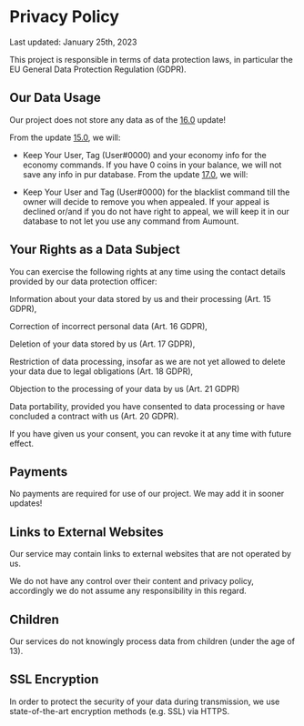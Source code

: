 # Privacy Policy

Last updated: January 25th, 2023

This project is responsible in terms of data protection laws, in particular the EU General Data Protection Regulation (GDPR).


## Our Data Usage

Our project does not store any data as of the [16.0](https://github.com/Sev6nOfficial/aumount-docs/releases/tag/discord-bot-v14) update!

From the update [15.0](https://github.com/Sev6nOfficial/aumount-docs/releases/tag/bot), we will:

- Keep Your User, Tag (User#0000) and your economy info for the economy commands. If you have 0 coins in your balance, we will not save any info in pur database.
From the update [17.0](https://github.com/Sev6nOfficial/aumount-docs/releases/tag/bot), we will:

- Keep Your User and Tag (User#0000) for the blacklist command till the owner will decide to remove you when appealed. If your appeal is declined or/and if you do not have right to appeal, we will keep it in our database to not let you use any command from Aumount.


## Your Rights as a Data Subject

You can exercise the following rights at any time using the contact details provided by our data protection officer:

Information about your data stored by us and their processing (Art. 15 GDPR),

Correction of incorrect personal data (Art. 16 GDPR),

Deletion of your data stored by us (Art. 17 GDPR),

Restriction of data processing, insofar as we are not yet allowed to delete your data due to legal obligations (Art. 18 GDPR),

Objection to the processing of your data by us (Art. 21 GDPR) 

Data portability, provided you have consented to data processing or have concluded a contract with us (Art. 20 GDPR).

If you have given us your consent, you can revoke it at any time with future effect.


## Payments

No payments are required for use of our project. We may add it in sooner updates!


## Links to External Websites
Our service may contain links to external websites that are not operated by us.

We do not have any control over their content and privacy policy, accordingly we do not assume any responsibility in this regard.


## Children
Our services do not knowingly process data from children (under the age of 13).


## SSL Encryption
In order to protect the security of your data during transmission, we use state-of-the-art encryption methods (e.g. SSL) via HTTPS.
